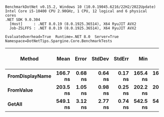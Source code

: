 ```

BenchmarkDotNet v0.15.2, Windows 10 (10.0.19045.6216/22H2/2022Update)
Intel Core i5-10400 CPU 2.90GHz, 1 CPU, 12 logical and 6 physical cores
.NET SDK 9.0.304
  [Host]     : .NET 8.0.19 (8.0.1925.36514), X64 RyuJIT AVX2
  Job-ZSLFFS : .NET 8.0.19 (8.0.1925.36514), X64 RyuJIT AVX2

EvaluateOverhead=True  Runtime=.NET 8.0  Server=True  
Namespace=DotNetTips.Spargine.Core.BenchmarkTests  

```
| Method          | Mean     | Error   | StdDev  | StdErr  | Min      | Q1       | Median   | Q3       | Max      | Op/s        | CI99.9% Margin | Iterations | Kurtosis | MValue | Skewness | Rank | LogicalGroup | Baseline | Completed Work Items | Lock Contentions | Gen0   | Exceptions | Code Size | Allocated |
|---------------- |---------:|--------:|--------:|--------:|---------:|---------:|---------:|---------:|---------:|------------:|---------------:|-----------:|---------:|-------:|---------:|-----:|------------- |--------- |---------------------:|-----------------:|-------:|-----------:|----------:|----------:|
| **FromDisplayName** | **166.7 ns** | **0.68 ns** | **0.64 ns** | **0.17 ns** | **165.4 ns** | **166.3 ns** | **166.9 ns** | **167.1 ns** | **167.8 ns** | **5,997,869.2** |       **7.417 ns** |      **15.00** |    **2.192** |  **2.000** |  **-0.1201** |    **1** | *****            | **No**       |                    **-** |                **-** | **0.0024** |          **-** |        **NA** |     **232 B** |
| **FromValue**       | **203.5 ns** | **1.05 ns** | **0.98 ns** | **0.25 ns** | **202.2 ns** | **202.8 ns** | **203.3 ns** | **204.0 ns** | **205.5 ns** | **4,914,526.9** |       **7.373 ns** |      **15.00** |    **2.369** |  **2.000** |   **0.7131** |    **2** | *****            | **No**       |                    **-** |                **-** | **0.0024** |          **-** |        **NA** |     **232 B** |
| **GetAll**          | **549.1 ns** | **3.12 ns** | **2.77 ns** | **0.74 ns** | **542.5 ns** | **547.8 ns** | **549.7 ns** | **551.2 ns** | **553.0 ns** | **1,821,055.5** |       **6.630 ns** |      **14.00** |    **2.894** |  **2.000** |  **-0.7242** |    **3** | *****            | **No**       |                    **-** |                **-** | **0.0048** |          **-** |   **3,420 B** |     **472 B** |
